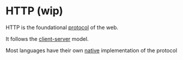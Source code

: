 
# HTTP (wip)

HTTP is the foundational [protocol](/software-terms/protocol/) of the web.

It follows the [client-server](/software-terms/client-server/) model.

Most languages have their own [native](/software-terms/native/) implementation of the protocol
